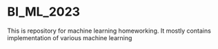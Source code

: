 # BI_ML_2023
This is repository for machine learning homeworking. It mostly contains implementation of various machine learning

